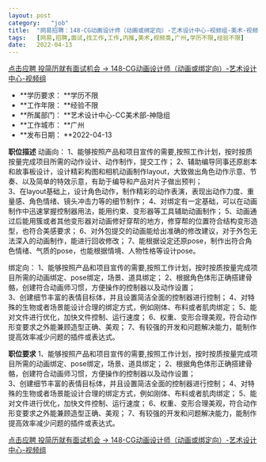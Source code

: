 ```yaml
---
layout:	post
category:	"job"
title:	"网易招聘：148-CG动画设计师（动画或绑定向）-艺术设计中心-视频组-美术-视频类-广州学历不限经验不限"
tags:	[网易,招聘,面试,找工作,工作,内推,美术,视频类,广州,学历不限,经验不限]
date:	2022-04-13
---
```


[点击应聘 投简历就有面试机会 -> 148-CG动画设计师（动画或绑定向）-艺术设计中心-视频组](http://mobile.bole.netease.com/bole/boleDetail?id=37647&employeeId=346f03c3cda5f04c&key=all)



- **学历要求： **学历不限
- **工作年限： **经验不限
- **所属部门： **艺术设计中心-CC美术部-神隐组
- **工作城市： **广州
- **发布日期： **2022-04-13



**职位描述**
动画向：
1、能够按照产品和项目宣传的需要,按照工作计划，按时按质按量完成项目所需的动作设计、动作制作，提交工作；
2、辅助编导同事还原剧本和故事板设计，设计精彩构图和相机动画制作layout，大致做出角色动作示意、节奏、以及简单的特效示意，有助于编导和产品对片子做出预判；      
3、在layout基础上，设计角色动作，制作精彩的动作表演，表现出动作力度、重量感、角色情绪、镜头冲击力等的细节制作；
4、对绑定有一定基础，可以在动画制作中迅速掌握控制器用法，能用约束、变形器等工具辅助动画制作；
5、动画通过后能用簇或者其他变形器对动画修好穿帮的地方，修穿帮的位置符合结构变形造型，也符合美感要求；
6、对外包提交的动画能给出准确的修改建议，对于外包无法深入的动画制作，能进行回收修改；
7、能根据设定还原pose，制作出符合角色情绪、气质的pose，也能根据情境、人物性格等设计pose。

绑定向：
1、能够按照产品和项目宣传的需要,按照工作计划，按时按质按量完成项目所需的动画绑定、pose绑定，场景、道具绑定；
2、根据角色体形正确搭建骨骼，创建符合动画师习惯，方便操作的控制器以及动作设置；      
3、创建细节丰富的表情目标体，并且设置简洁全面的控制器进行控制；
4、对特殊的生物或者场景能设计合理的绑定方式，例如刚体、布料或者肌肉绑定；
5、能对文件进行优化，加快文件控制、运行速度；
6、权重、变形合理美观，符合动作形变要求之外能兼顾造型正确、美观；
7、有较强的开发和问题解决能力，能制作提高效率减少问题的插件或表达式。



**职位要求**
1、能够按照产品和项目宣传的需要,按照工作计划，按时按质按量完成项目所需的动画绑定、pose绑定，场景、道具绑定；
2、根据角色体形正确搭建骨骼，创建符合动画师习惯，方便操作的控制器以及动作设置；      
3、创建细节丰富的表情目标体，并且设置简洁全面的控制器进行控制；
4、对特殊的生物或者场景能设计合理的绑定方式，例如刚体、布料或者肌肉绑定；
5、能对文件进行优化，加快文件控制、运行速度；
6、权重、变形合理美观，符合动作形变要求之外能兼顾造型正确、美观；
7、有较强的开发和问题解决能力，能制作提高效率减少问题的插件或表达式。



[点击应聘 投简历就有面试机会 -> 148-CG动画设计师（动画或绑定向）-艺术设计中心-视频组](http://mobile.bole.netease.com/bole/boleDetail?id=37647&employeeId=346f03c3cda5f04c&key=all)